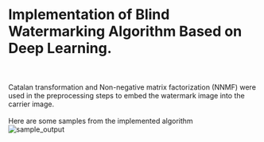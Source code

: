 # Implementation of Blind Watermarking Algorithm Based on Deep Learning. <br><br>
Catalan transformation and Non-negative matrix factorization (NNMF) were used in the preprocessing steps to embed the watermark image into the carrier image. <br><br>
Here are some samples from the implemented algorithm <br>
![sample_output](https://github.com/shetumohanto/deep_learning_based_watermarking/assets/53278488/d8a39a10-733a-45c2-8fb4-2cc2e8521bee)
